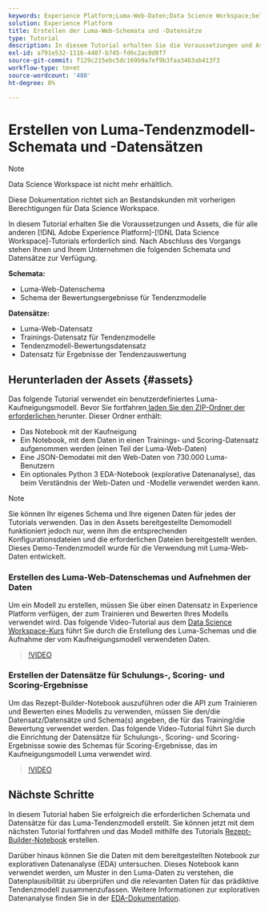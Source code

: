 ```yaml
---
keywords: Experience Platform;Luma-Web-Daten;Data Science Workspace;beliebte Themen;Rezepte;Demodaten;Demo-Web-Daten;Luma-Daten
solution: Experience Platform
title: Erstellen der Luma-Web-Schemata und -Datensätze
type: Tutorial
description: In diesem Tutorial erhalten Sie die Voraussetzungen und Assets, die für das Demo-Tendenzmodell von Luma erforderlich sind.
exl-id: a791e532-1116-4407-b745-fd6c2ac0d8f7
source-git-commit: f129c215ebc5dc169b9a7ef9b3faa3463ab413f3
workflow-type: tm+mt
source-wordcount: '480'
ht-degree: 0%

---
```


# Erstellen von Luma-Tendenzmodell-Schemata und -Datensätzen

>[!NOTE]
>
>Data Science Workspace ist nicht mehr erhältlich.
>
>Diese Dokumentation richtet sich an Bestandskunden mit vorherigen Berechtigungen für Data Science Workspace.

In diesem Tutorial erhalten Sie die Voraussetzungen und Assets, die für alle anderen [!DNL Adobe Experience Platform]-[!DNL Data Science Workspace]-Tutorials erforderlich sind. Nach Abschluss des Vorgangs stehen Ihnen und Ihrem Unternehmen die folgenden Schemata und Datensätze zur Verfügung.

**Schemata:**

- Luma-Web-Datenschema
- Schema der Bewertungsergebnisse für Tendenzmodelle

**Datensätze:**

- Luma-Web-Datensatz
- Trainings-Datensatz für Tendenzmodelle
- Tendenzmodell-Bewertungsdatensatz
- Datensatz für Ergebnisse der Tendenzauswertung

## Herunterladen der Assets {#assets}

Das folgende Tutorial verwendet ein benutzerdefiniertes Luma-Kaufneigungsmodell. Bevor Sie fortfahren[ laden Sie den ZIP-Ordner der erforderlichen ](https://experienceleague.adobe.com/docs/platform-learn/assets/DSW-course-sample-assets.zip) herunter. Dieser Ordner enthält:

- Das Notebook mit der Kaufneigung
- Ein Notebook, mit dem Daten in einen Trainings- und Scoring-Datensatz aufgenommen werden (einen Teil der Luma-Web-Daten)
- Eine JSON-Demodatei mit den Web-Daten von 730.000 Luma-Benutzern
- Ein optionales Python 3 EDA-Notebook (explorative Datenanalyse), das beim Verständnis der Web-Daten und -Modelle verwendet werden kann.

>[!NOTE]
>
> Sie können Ihr eigenes Schema und Ihre eigenen Daten für jedes der Tutorials verwenden. Das in den Assets bereitgestellte Demomodell funktioniert jedoch nur, wenn ihm die entsprechenden Konfigurationsdateien und die erforderlichen Dateien bereitgestellt werden. Dieses Demo-Tendenzmodell wurde für die Verwendung mit Luma-Web-Daten entwickelt.

### Erstellen des Luma-Web-Datenschemas und Aufnehmen der Daten

Um ein Modell zu erstellen, müssen Sie über einen Datensatz in Experience Platform verfügen, der zum Trainieren und Bewerten Ihres Modells verwendet wird. Das folgende Video-Tutorial aus dem [Data Science Workspace-Kurs](https://experienceleague.adobe.com/?lang=de&recommended=ExperiencePlatform-U-1-2021.1.dsw&amp;lang=de) führt Sie durch die Erstellung des Luma-Schemas und die Aufnahme der vom Kaufneigungsmodell verwendeten Daten.

>[!VIDEO](https://video.tv.adobe.com/v/333312)

### Erstellen der Datensätze für Schulungs-, Scoring- und Scoring-Ergebnisse

Um das Rezept-Builder-Notebook auszuführen oder die API zum Trainieren und Bewerten eines Modells zu verwenden, müssen Sie den/die Datensatz/Datensätze und Schema(s) angeben, die für das Training/die Bewertung verwendet werden. Das folgende Video-Tutorial führt Sie durch die Einrichtung der Datensätze für Schulungs-, Scoring- und Scoring-Ergebnisse sowie des Schemas für Scoring-Ergebnisse, das im Kaufneigungsmodell Luma verwendet wird.

>[!VIDEO](https://video.tv.adobe.com/v/333426)

## Nächste Schritte

In diesem Tutorial haben Sie erfolgreich die erforderlichen Schemata und Datensätze für das Luma-Tendenzmodell erstellt. Sie können jetzt mit dem nächsten Tutorial fortfahren und das Modell mithilfe des Tutorials [Rezept-Builder-Notebook](../jupyterlab/create-a-model.md) erstellen.

Darüber hinaus können Sie die Daten mit dem bereitgestellten Notebook zur explorativen Datenanalyse (EDA) untersuchen. Dieses Notebook kann verwendet werden, um Muster in den Luma-Daten zu verstehen, die Datenplausibilität zu überprüfen und die relevanten Daten für das prädiktive Tendenzmodell zusammenzufassen. Weitere Informationen zur explorativen Datenanalyse finden Sie in der [EDA-Dokumentation](../jupyterlab/eda-notebook.md).
